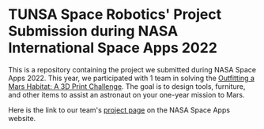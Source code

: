 # TUNSA Space Robotics' Project Submission during NASA International Space Apps 2022
This is a repository containing the project we submitted during NASA Space Apps 2022. This year, we participated with 1 team in solving the [Outfitting a Mars Habitat: A 3D Print Challenge](https://2022.spaceappschallenge.org/challenges/2022-challenges/mars-habitat). The goal is to design tools, furniture, and other items to assist an astronaut on your one-year mission to Mars.

Here is the link to our team's [project page](https://2022.spaceappschallenge.org/challenges/2022-challenges/mars-habitat/teams/tunsa-space-robotics/project) on the NASA Space Apps website.

